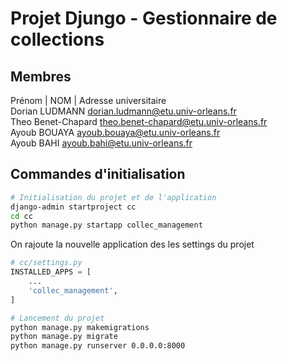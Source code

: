 # Projet Djungo - Gestionnaire de collections

## Membres
Prénom | NOM | Adresse universitaire  
Dorian LUDMANN dorian.ludmann@etu.univ-orleans.fr    
Theo Benet-Chapard theo.benet-chapard@etu.univ-orleans.fr  
Ayoub BOUAYA ayoub.bouaya@etu.univ-orleans.fr  
Ayoub BAHI ayoub.bahi@etu.univ-orleans.fr  

## Commandes d'initialisation
```bash
# Initialisation du projet et de l'application
django-admin startproject cc
cd cc
python manage.py startapp collec_management
```

On rajoute la nouvelle application des les settings du projet
```py
# cc/settings.py
INSTALLED_APPS = [
    ...
    'collec_management',
]
```

```bash
# Lancement du projet
python manage.py makemigrations
python manage.py migrate
python manage.py runserver 0.0.0.0:8000
```
